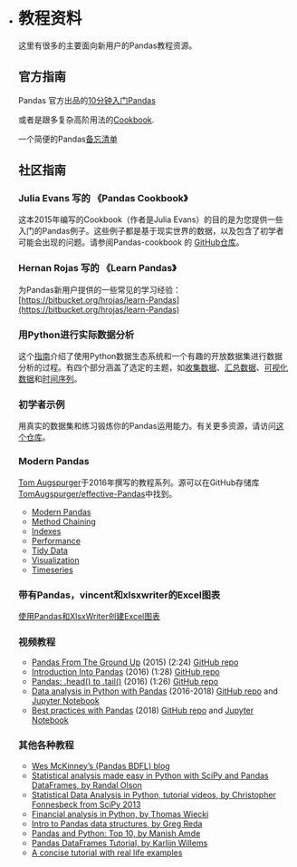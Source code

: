 - # 教程资料

  这里有很多的主要面向新用户的Pandas教程资源。

  ## 官方指南

  Pandas 官方出品的[10分钟入门Pandas](/docs/getting_started/10min.html)

  或者是跟多复杂高阶用法的[Cookbook](/docs/user_guide/cookbook.html).

  一个简便的Pandas[备忘清单](http://Pandas.pydata.org/Pandas_Cheat_Sheet.pdf)

  ## 社区指南

  ### Julia Evans 写的 《Pandas Cookbook》

  这本2015年编写的Cookbook（作者是Julia Evans）的目的是为您提供一些入门的Pandas例子。这些例子都是基于现实世界的数据，以及包含了初学者可能会出现的问题。请参阅Pandas-cookbook 的 [GitHub仓库](http://github.com/jvns/Pandas-cookbook)。

  ### Hernan Rojas 写的 《Learn Pandas》

  为Pandas新用户提供的一些常见的学习经验：[https://bitbucket.org/hrojas/learn-Pandas](https://bitbucket.org/hrojas/learn-Pandas)

  ### 用Python进行实际数据分析

  这个[指南](http://wavedatalab.github.io/datawithpython)介绍了使用Python数据生态系统和一个有趣的开放数据集进行数据分析的过程。有四个部分涵盖了选定的主题，如[收集数据](http://wavedatalab.github.io/datawithpython/munge.html)、[汇总数据](http://wavedatalab.github.io/datawithpython/aggregate.html)、[可视化数据](http://wavedatalab.github.io/datawithpython/visualize.html)和[时间序列](http://wavedatalab.github.io/datawithpython/timeseries.html)。

  ### 初学者示例

  用真实的数据集和练习锻炼你的Pandas运用能力。有关更多资源，请访问[这个仓库](https://github.com/guipsamora/Pandas_exercises)。

  ### Modern Pandas

  [Tom Augspurger](https://github.com/TomAugspurger)于2016年撰写的教程系列。源可以在GitHub存储库[TomAugspurger/effective-Pandas](https://github.com/TomAugspurger/effective-Pandas)中找到。

  - [Modern Pandas](http://tomaugspurger.github.io/modern-1-intro.html)
  - [Method Chaining](http://tomaugspurger.github.io/method-chaining.html)
  - [Indexes](http://tomaugspurger.github.io/modern-3-indexes.html)
  - [Performance](http://tomaugspurger.github.io/modern-4-performance.html)
  - [Tidy Data](http://tomaugspurger.github.io/modern-5-tidy.html)
  - [Visualization](http://tomaugspurger.github.io/modern-6-visualization.html)
  - [Timeseries](http://tomaugspurger.github.io/modern-7-timeseries.html)

  ### 带有Pandas，vincent和xlsxwriter的Excel图表

  [使用Pandas和XlsxWriter创建Excel图表](https://Pandas-xlsxwriter-charts.readthedocs.io/)

  ### 视频教程

  - [Pandas From The Ground Up](https://www.youtube.com/watch?v=5JnMutdy6Fw) (2015) (2:24) [GitHub repo](https://github.com/brandon-rhodes/pycon-Pandas-tutorial)
  - [Introduction Into Pandas](https://www.youtube.com/watch?v=-NR-ynQg0YM) (2016) (1:28) [GitHub repo](https://github.com/chendaniely/2016-pydata-carolinas-Pandas)
  - [Pandas: .head() to .tail()](https://www.youtube.com/watch?v=7vuO9QXDN50) (2016) (1:26) [GitHub repo](https://github.com/TomAugspurger/pydata-chi-h2t)
  - [Data analysis in Python with Pandas](https://www.youtube.com/playlist?list=PL5-da3qGB5ICCsgW1MxlZ0Hq8LL5U3u9y) (2016-2018) [GitHub repo](https://github.com/justmarkham/Pandas-videos) and [Jupyter Notebook](http://nbviewer.jupyter.org/github/justmarkham/Pandas-videos/blob/master/Pandas.ipynb)
  - [Best practices with Pandas](https://www.youtube.com/playlist?list=PL5-da3qGB5IBITZj_dYSFqnd_15JgqwA6) (2018) [GitHub repo](https://github.com/justmarkham/pycon-2018-tutorial) and [Jupyter Notebook](http://nbviewer.jupyter.org/github/justmarkham/pycon-2018-tutorial/blob/master/tutorial.ipynb)

  ### 其他各种教程

  - [Wes McKinney’s (Pandas BDFL) blog](http://blog.wesmckinney.com/)
  - [Statistical analysis made easy in Python with SciPy and Pandas DataFrames, by Randal Olson](http://www.randalolson.com/2012/08/06/statistical-analysis-made-easy-in-python/)
  - [Statistical Data Analysis in Python, tutorial videos, by Christopher Fonnesbeck from SciPy 2013](http://conference.scipy.org/scipy2013/tutorial_detail.php?id=109)
  - [Financial analysis in Python, by Thomas Wiecki](http://nbviewer.ipython.org/github/twiecki/financial-analysis-python-tutorial/blob/master/1.%20Pandas%20Basics.ipynb)
  - [Intro to Pandas data structures, by Greg Reda](http://www.gregreda.com/2013/10/26/intro-to-Pandas-data-structures/)
  - [Pandas and Python: Top 10, by Manish Amde](http://manishamde.github.io/blog/2013/03/07/Pandas-and-python-top-10/)
  - [Pandas DataFrames Tutorial, by Karlijn Willems](http://www.datacamp.com/community/tutorials/Pandas-tutorial-dataframe-python)
  - [A concise tutorial with real life examples](https://tutswiki.com/Pandas-cookbook/chapter1)

